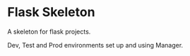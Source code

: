 # Flask Skeleton

A skeleton for flask projects.

Dev, Test and Prod environments set up and using Manager.
